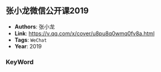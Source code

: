 ## 张小龙微信公开课2019
- **Authors**: 张小龙
- **Link**: https://v.qq.com/x/cover/u8pu8q0wmq0fv8a.html
- **Tags**: `WeChat` 
- **Year**: 2019 

###  KeyWord



